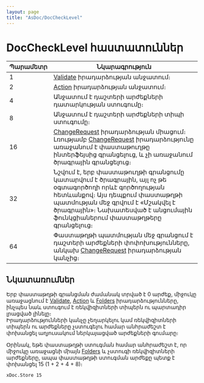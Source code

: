 ```yaml
---
layout: page
title: "AsDoc/DocCheckLevel"
---
```


# DocCheckLevel հաստատուններ
    
| Պարամետր | Նկարագրություն |
|--|--|
| 1 | [Validate](../../ScriptProcs/Validate.md) իրադարձության անջատում։ |
| 2 | [Action](../../ScriptProcs/Action.md) իրադարձության անջատում։ |
| 4 | Անջատում է դաշտերի արժեքների դատարկության ստուգումը։ |
| 8 | Անջատում է դաշտերի արժեքների տիպի ստուգումը։ |
| 16 | [ChangeRequest](../../ScriptProcs/ChangeRequest.md) իրադարձության միացում։ Լռությամբ [ChangeRequest](../../ScriptProcs/ChangeRequest.md) իրադարձությունը առաջանում է փաստաթուղթը ինտերֆեյսից գրանցելուց, և չի առաջանում ծրագրային գրանցելուց։ |
| 32 | Նշվում է, երբ փաստաթուղթի գրանցումը կատարվում է ծրագրային, այլ ոչ թե օգտագործողի որևէ գործողության հետևանքով։ Այս դեպքում փաստաթղթի պատմության մեջ գրվում է «Մշակվել է ծրագրային»։ Նախատեսված է անցումային ֆունկցիաներում փաստաթղթերը գրանցելուց։  |
| 64 | Փաստաթղթի պատմության մեջ գրանցում է դաշտերի արժեքների փոփոխությունները, անկախ [ChangeRequest](../../ScriptProcs/ChangeRequest.md) իրադարձության կանչից։ |

## Նկատառումներ

Երբ փաստաթղթի գրանցման ժամանակ տրված է 0 արժեք, միջուկը առաջացնում է [Validate](../../ScriptProcs/Validate.md), [Action](../../ScriptProcs/Action.md) և [Folders](../../ScriptProcs/Folders.md) իրադարձությունները, ինչպես նաև ստուգում է ռեկվիզիտների տիպերն ու պարտադիր լրացված լինելը։  
Իրադարձությունների կանչը չեղարկելու կամ ռեկվիզիտների տիպերն ու արժեքները չստուգելու համար անհրաժեշտ է փոխանցել աղյուսակում ներկայացված արժեքների գումարը։  

Օրինակ, եթե փաստաթղթի ստուգման համար անհրաժեշտ է, որ միջուկը առաջացնի միայն [Folders](../../ScriptProcs/Folders.md) և չստուգի ռեկվիզիտների արժեքները, ապա փաստաթղթի ստուգման արժեքը պետք է փոխանցել 15 (1 + 2 + 4 + 8)։
``` vb
xDoc.Store 15
```
